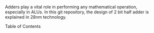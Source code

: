 Adders play a vital role in performing any mathematical operation, especially in ALUs. In this git repository, the design of 2 bit half adder is explained in 28nm technology.

Table of Contents
